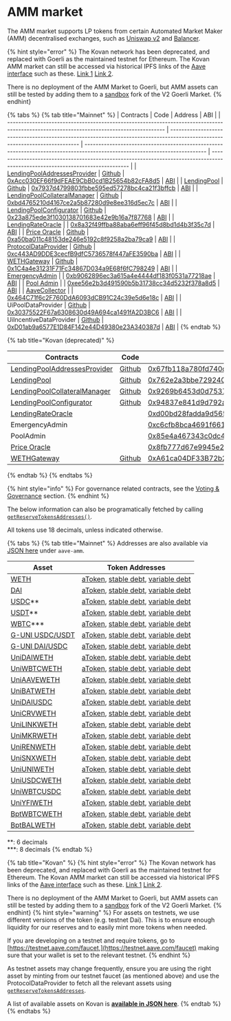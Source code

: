 # AMM market

The AMM market supports LP tokens from certain Automated Market Maker (AMM) decentralised exchanges, such as [Uniswap v2](https://app.uniswap.org/#/) and [Balancer](https://balancer.finance).

{% hint style="error" %}
The Kovan network has been deprecated, and replaced with Goerli as the maintained testnet for Ethereum. The Kovan AMM market can still be accessed via historical IPFS links of the <a href="https://github.com/aave/interface/releases/" target="_blank">Aave interface</a> such as these. <a href="https://bafybeibtdtncksffohn4kms7uwbdiolwmhy74fy2gj4vz3tfvb66sqn3jy.ipfs.dweb.link" target="_blank">Link 1</a> <a href="https://bafybeig6eh3afu4wc2ks4aw63u3vio6ncfoe2ic4wkpqq6xjla2pxo6axi.ipfs.dweb.link" target="_blank">Link 2</a>.

There is no deployment of the AMM Market to Goerli, but AMM assets can still be tested by adding them to a <a href="https://github.com/aave/aave-sandbox" target="_blank">sandbox</a> fork of the V2 Goerli Market.
{% endhint}

{% tabs %}
{% tab title="Mainnet" %}
| Contracts                                                                                                                               | Code                                                                                                                        | Address                                                                                                                    | ABI                                                                                                                            |
| --------------------------------------------------------------------------------------------------------------------------------------- | --------------------------------------------------------------------------------------------------------------------------- | -------------------------------------------------------------------------------------------------------------------------- | ------------------------------------------------------------------------------------------------------------------------------ |
| [LendingPoolAddressesProvider](https://docs.aave.com/developers/v/2.0/the-core-protocol/addresses-provider)                             | [Github](https://github.com/aave/protocol-v2/blob/1.0.1/contracts/protocol/configuration/LendingPoolAddressesProvider.sol)  | [0xAcc030EF66f9dFEAE9CbB0cd1B25654b82cFA8d5](https://etherscan.io/address/0xAcc030EF66f9dFEAE9CbB0cd1B25654b82cFA8d5#code) | [ABI](http://api.etherscan.io/api?module=contract&action=getabi&address=0xAcc030EF66f9dFEAE9CbB0cd1B25654b82cFA8d5&format=raw) |
| [LendingPool](https://docs.aave.com/developers/v/2.0/the-core-protocol/lendingpool)                                                     | [Github](https://github.com/aave/protocol-v2/blob/1.0.1/contracts/protocol/lendingpool/LendingPool.sol)                     | [0x7937d4799803fbbe595ed57278bc4ca21f3bffcb](https://etherscan.io/address/0x7937d4799803fbbe595ed57278bc4ca21f3bffcb#code) | [ABI](http://api.etherscan.io/api?module=contract&action=getabi&address=0xaaca8859efd9643b98c042691da60b217c9cdd64&format=raw) |
| [LendingPoolCollateralManager](https://docs.aave.com/developers/v/2.0/the-core-protocol/protocol-overview#lendingpoolcollateralmanager) | [Github](https://github.com/aave/protocol-v2/blob/1.0.1/contracts/protocol/lendingpool/LendingPoolCollateralManager.sol)    | [0xbd4765210d4167ce2a5b87280d9e8ee316d5ec7c](https://etherscan.io/address/0xbd4765210d4167ce2a5b87280d9e8ee316d5ec7c#code) | [ABI](http://api.etherscan.io/api?module=contract&action=getabi&address=0xbd4765210d4167ce2a5b87280d9e8ee316d5ec7c&format=raw) |
| [LendingPoolConfigurator](https://docs.aave.com/developers/v/2.0/the-core-protocol/protocol-overview#lending-pool-configurator)         | [Github](https://github.com/aave/protocol-v2/blob/1.0.1/contracts/protocol/lendingpool/LendingPoolConfigurator.sol)         | [0x23a875ede3f1030138701683e42e9b16a7f87768](https://etherscan.io/address/0x23a875ede3f1030138701683e42e9b16a7f87768#code) | [ABI](http://api.etherscan.io/api?module=contract&action=getabi&address=0x5a8adc696009a2e0d142c46fdddd8c44be1604b4&format=raw) |
| [LendingRateOracle](https://docs.aave.com/developers/v/2.0/the-core-protocol/protocol-overview#interest-rate-strategy)                  |                                                                                                                             | [0x8a32f49ffba88aba6eff96f45d8bd1d4b3f35c7d](https://etherscan.io/address/0x8a32f49ffba88aba6eff96f45d8bd1d4b3f35c7d#code) | [ABI](http://api.etherscan.io/api?module=contract&action=getabi&address=0x8a32f49ffba88aba6eff96f45d8bd1d4b3f35c7d&format=raw) |
| [Price Oracle](https://docs.aave.com/developers/v/2.0/the-core-protocol/price-oracle)                                                   | [Github](https://github.com/aave/protocol-v2/blob/1.0.1/contracts/misc/AaveOracle.sol)                                      | [0xa50ba011c48153de246e5192c8f9258a2ba79ca9](https://etherscan.io/address/0xa50ba011c48153de246e5192c8f9258a2ba79ca9#code) | [ABI](http://api.etherscan.io/api?module=contract&action=getabi&address=0xa50ba011c48153de246e5192c8f9258a2ba79ca9&format=raw) |
| [ProtocolDataProvider](https://docs.aave.com/developers/v/2.0/the-core-protocol/protocol-data-provider)                                 | [Github](https://github.com/aave/protocol-v2/blob/1.0.1/contracts/misc/AaveProtocolDataProvider.sol)                        | [0xc443AD9DDE3cecfB9dfC5736578f447aFE3590ba](https://etherscan.io/address/0xc443AD9DDE3cecfB9dfC5736578f447aFE3590ba#code) | [ABI](http://api.etherscan.io/api?module=contract&action=getabi&address=0xc443AD9DDE3cecfB9dfC5736578f447aFE3590ba&format=raw) |
| [WETHGateway](https://docs.aave.com/developers/the-core-protocol/weth-gateway)                                                          | [Github](https://github.com/aave/protocol-v2/blob/1.0.1/contracts/misc/WETHGateway.sol)                                     | [0x1C4a4e31231F71Fc34867D034a9E68f6fC798249](https://etherscan.io/address/0x1C4a4e31231F71Fc34867D034a9E68f6fC798249#code) | [ABI](http://api.etherscan.io/api?module=contract&action=getabi&address=0x1C4a4e31231F71Fc34867D034a9E68f6fC798249&format=raw) |
| [EmergencyAdmin](https://docs.aave.com/developers/v/2.0/the-core-protocol/addresses-provider#getpoolemergencyadmin)                     |                                                                                                                             | [0xb9062896ec3a615a4e4444df183f0531a77218ae](https://etherscan.io/address/0xb9062896ec3a615a4e4444df183f0531a77218ae#code) | [ABI](http://api.etherscan.io/api?module=contract&action=getabi&address=0x34cfac646f301356faa8b21e94227e3583fe3f5f&format=raw) |
| [Pool Admin](https://docs.aave.com/developers/v/2.0/the-core-protocol/addresses-provider#getpooladmin)                                  |                                                                                                                             | [0xee56e2b3d491590b5b31738cc34d5232f378a8d5](https://etherscan.io/address/0xee56e2b3d491590b5b31738cc34d5232f378a8d5#code) | [ABI](http://api.etherscan.io/api?module=contract&action=getabi&address=0xee56e2b3d491590b5b31738cc34d5232f378a8d5&format=raw) |
| [AaveCollector](https://docs.aave.com/risk/asset-risk/risk-parameters#reserve-factor)                                                   |                                                                                                                             | [0x464C71f6c2F760DdA6093dCB91C24c39e5d6e18c](https://etherscan.io/address/0x464c71f6c2f760dda6093dcb91c24c39e5d6e18c#code) | [ABI](http://api.etherscan.io/api?module=contract&action=getabi&address=0x1aa435ed226014407fa6b889e9d06c02b1a12af3&format=raw) |
| UiPoolDataProvider                                                                                                                      | [Github](https://github.com/aave/protocol-v2/blob/master/contracts/misc/UiPoolDataProviderV2V3.sol)                                        | [0x30375522F67a6308630d49A694ca1491fA2D3BC6](https://etherscan.io/address/0x30375522F67a6308630d49A694ca1491fA2D3BC6#code) | [ABI](http://api.etherscan.io/api?module=contract&action=getabi&address=0x30375522F67a6308630d49A694ca1491fA2D3BC6&format=raw) |
| UiIncentiveDataProvider                                                                                | [Github](https://github.com/aave/protocol-v2/blob/master/contracts/misc/UiIncentiveDataProviderV2V3.sol)                                        | [0xD01ab9a6577E1D84F142e44D49380e23A340387d](https://etherscan.io/address/0xD01ab9a6577E1D84F142e44D49380e23A340387d#code) | [ABI](https://goerli.etherscan.io/address/0xA2E05bE2090b3658A264bdf1C39387f5Dba367Ec#code) |
{% endtab %}

{% tab title="Kovan (deprecated)" %}

| Contracts                                                                                              | Code                                                                                                                                                   | Address                                                                                                                          |
| ------------------------------------------------------------------------------------------------------ | ------------------------------------------------------------------------------------------------------------------------------------------------------ | -------------------------------------------------------------------------------------------------------------------------------- |
| [LendingPoolAddressesProvider](../the-core-protocol/addresses-provider/)                               | [Github](https://github.com/aave/protocol-v2/blob/1.0.1/contracts/protocol/configuration/LendingPoolAddressesProvider.sol)                             | [0x67fb118a780fd740c8936511947cc4be7bb7730c](https://kovan.etherscan.io/address/0x67fb118a780fd740c8936511947cc4be7bb7730c#code) |
| [LendingPool](../the-core-protocol/lendingpool/)                                                       | [Github](https://github.com/aave/protocol-v2/blob/1.0.1/contracts/protocol/lendingpool/LendingPool.sol)                                                | [0x762e2a3bbe729240ea44d31d5a81eab44d34ef01](https://kovan.etherscan.io/address/0x762e2a3bbe729240ea44d31d5a81eab44d34ef01)      |
| [LendingPoolCollateralManager](../the-core-protocol/protocol-overview.md#lendingpoolcollateralmanager) | [Github](https://github.com/aave/protocol-v2/blob/1.0.1/contracts/protocol/lendingpool/LendingPoolCollateralManager.sol)                               | [0x9269b6453d0d75370c4c85e5a42977a53efdb72a](https://kovan.etherscan.io/address/0x9269b6453d0d75370c4c85e5a42977a53efdb72a)      |
| [LendingPoolConfigurator](../the-core-protocol/protocol-overview.md#lending-pool-configurator)         | [Github](https://github.com/aave/protocol-v2/blob/1.0.1/contracts/protocol/lendingpool/LendingPoolConfigurator.sol)                                    | [0x94837e841d9d792a11658e113e4ffbfceb4cff4b](https://kovan.etherscan.io/address/0x94837e841d9d792a11658e113e4ffbfceb4cff4b)      |
| [LendingRateOracle](../the-core-protocol/protocol-overview.md#interest-rate-strategy)                  |                                                                                                                                                        | [0xd00bd28fadda9d5658d1d4e0c151973146c7a533](https://kovan.etherscan.io/address/0xd00bd28fadda9d5658d1d4e0c151973146c7a533)      |
| EmergencyAdmin                                                                                         |                                                                                                                                                        | [0xc6cfb8bca4691f661773facc64e47a4ebaed712f](https://kovan.etherscan.io/address/0xc6cfb8bca4691f661773facc64e47a4ebaed712f)      |
| PoolAdmin                                                                                              |                                                                                                                                                        | [0x85e4a467343c0dc4adab74af84448d9c45d8ae6f](https://kovan.etherscan.io/address/0x85e4a467343c0dc4adab74af84448d9c45d8ae6f)      |
| [Price Oracle](../the-core-protocol/price-oracle/)                                                     |                                                                                                                                                        | [0x8fb777d67e9945e2c01936e319057f9d41d559e6](https://kovan.etherscan.io/address/0x8fb777d67e9945e2c01936e319057f9d41d559e6)      |
| [WETHGateway](../the-core-protocol/weth-gateway.md)                                                    | [Github](https://github.com/aave/protocol-v2/blob/1.0.1/contracts/misc/WETHGateway.sol)                                                                | [0xA61ca04DF33B72b235a8A28CfB535bb7A5271B70](https://kovan.etherscan.io/address/0xA61ca04DF33B72b235a8A28CfB535bb7A5271B70#code) |
{% endtab %}
{% endtabs %}

{% hint style="info" %}
For governance related contracts, see the [Voting & Governance](../protocol-governance/governance/#deployed-contracts) section.
{% endhint %}

The below information can also be programatically fetched by calling [`getReserveTokensAddresses()`](../the-core-protocol/protocol-data-provider/#getreservetokensaddresses).

All tokens use 18 decimals, unless indicated otherwise.

{% tabs %}
{% tab title="Mainnet" %}
Addresses are also available via [JSON here](https://aave.github.io/aave-addresses/mainnet.json) under `aave-amm`.

| Asset                                                                                           | Token Addresses                                                                                                                                                                                                                                                                       |
| ----------------------------------------------------------------------------------------------- | ------------------------------------------------------------------------------------------------------------------------------------------------------------------------------------------------------------------------------------------------------------------------------------- |
| [WETH](https://etherscan.io/address/0xC02aaA39b223FE8D0A0e5C4F27eAD9083C756Cc2)                 | [aToken](https://etherscan.io/address/0xf9Fb4AD91812b704Ba883B11d2B576E890a6730A), [stable debt](https://etherscan.io/address/0x118Ee405c6be8f9BA7cC7a98064EB5DA462235CF), [variable debt](https://etherscan.io/address/0xA4C273d9A0C1fe2674F0E845160d6232768a3064)                   |
| [DAI](https://etherscan.io/address/0x6B175474E89094C44Da98b954EedeAC495271d0F)                  | [aToken](https://etherscan.io/address/0x79bE75FFC64DD58e66787E4Eae470c8a1FD08ba4), [stable debt](https://etherscan.io/address/0x8da51a5a3129343468a63A96ccae1ff1352a3dfE), [variable debt](https://etherscan.io/address/0x3F4fA4937E72991367DC32687BC3278f095E7EAa)                   |
| [USDC](https://etherscan.io/address/0xA0b86991c6218b36c1d19D4a2e9Eb0cE3606eB48)\*\*             | [aToken](https://etherscan.io/address/0xd24946147829DEaA935bE2aD85A3291dbf109c80), [stable debt](https://etherscan.io/address/0xE5971a8a741892F3b3ac3E9c94d02588190cE220), [variable debt](https://etherscan.io/address/0xCFDC74b97b69319683fec2A4Ef95c4Ab739F1B12)                   |
| [USDT](https://etherscan.io/address/0xdAC17F958D2ee523a2206206994597C13D831ec7)\*\*             | [aToken](https://etherscan.io/address/0x17a79792Fe6fE5C95dFE95Fe3fCEE3CAf4fE4Cb7), [stable debt](https://etherscan.io/address/0x04A0577a89E1b9E8f6c87ee26cCe6a168fFfC5b5), [variable debt](https://etherscan.io/address/0xDcFE9BfC246b02Da384de757464a35eFCa402797)                   |
| [WBTC](https://etherscan.io/address/0x2260FAC5E5542a773Aa44fBCfeDf7C193bc2C599)\*\*\*           | [aToken](https://etherscan.io/address/0x13B2f6928D7204328b0E8E4BCd0379aA06EA21FA), [stable debt](https://etherscan.io/address/0x55E575d092c934503D7635A837584E2900e01d2b), [variable debt](https://etherscan.io/address/0x3b99fdaFdfE70d65101a4ba8cDC35dAFbD26375f)                   |
| [G-UNI USDC/USDT](https://etherscan.io/address/0xd2eec91055f07fe24c9ccb25828ecfefd4be0c41#code) | [aToken](https://etherscan.io/address/0xCa5DFDABBfFD58cfD49A9f78Ca52eC8e0591a3C5#readProxyContract), [stable debt,](https://etherscan.io/address/0xFEaeCde9Eb0cd43FDE13427C6C7ef406780a8136) [variable debt](https://etherscan.io/address/0x0B7c7d9c5548A23D0455d1edeC541cc2AD955a9d) |
| [G-UNI DAI/USDC](https://etherscan.io/address/0x50379f632ca68d36e50cfbc8f78fe16bd1499d1e)       | [aToken](https://etherscan.io/address/0xd145c6ae8931ed5Bca9b5f5B7dA5991F5aB63B5c), [stable debt](https://etherscan.io/address/0x460Fd61bBDe7235C3F345901ad677854c9330c86), [variable debt](https://etherscan.io/address/0x40533CC601Ec5b79B00D76348ADc0c81d93d926D)                   |
| [UniDAIWETH](https://etherscan.io/address/0xA478c2975Ab1Ea89e8196811F51A7B7Ade33eB11)           | [aToken](https://etherscan.io/address/0x9303EabC860a743aABcc3A1629014CaBcc3F8D36), [stable debt](https://etherscan.io/address/0xE9562bf0A11315A1e39f9182F446eA58002f010E), [variable debt](https://etherscan.io/address/0x23bcc861b989762275165d08B127911F09c71628)                   |
| [UniWBTCWETH](https://etherscan.io/address/0xBb2b8038a1640196FbE3e38816F3e67Cba72D940)          | [aToken](https://etherscan.io/address/0xc58F53A8adff2fB4eb16ED56635772075E2EE123), [stable debt](https://etherscan.io/address/0xeef7d082D9bE2F5eC73C072228706286dea1f492), [variable debt](https://etherscan.io/address/0x02aAeB4C7736177242Ee0f71f6f6A0F057Aba87d)                   |
| [UniAAVEWETH](https://etherscan.io/address/0xDFC14d2Af169B0D36C4EFF567Ada9b2E0CAE044f)          | [aToken](https://etherscan.io/address/0xe59d2FF6995a926A574390824a657eEd36801E55), [stable debt](https://etherscan.io/address/0x997b26eFf106f138e71160022CaAb0AFC5814643), [variable debt](https://etherscan.io/address/0x859ED7D9E92d1fe42fF95C3BC3a62F7cB59C373E)                   |
| [UniBATWETH](https://etherscan.io/address/0xB6909B960DbbE7392D405429eB2b3649752b4838)           | [aToken](https://etherscan.io/address/0xA1B0edF4460CC4d8bFAA18Ed871bFF15E5b57Eb4), [stable debt](https://etherscan.io/address/0x27c67541a4ea26a436e311b2E6fFeC82083a6983), [variable debt](https://etherscan.io/address/0x3Fbef89A21Dc836275bC912849627b33c61b09b4)                   |
| [UniDAIUSDC](https://etherscan.io/address/0xAE461cA67B15dc8dc81CE7615e0320dA1A9aB8D5)           | [aToken](https://etherscan.io/address/0xE340B25fE32B1011616bb8EC495A4d503e322177), [stable debt](https://etherscan.io/address/0x6Bb2BdD21920FcB2Ad855AB5d523222F31709d1f), [variable debt](https://etherscan.io/address/0x925E3FDd927E20e33C3177C4ff6fb72aD1133C87)                   |
| [UniCRVWETH](https://etherscan.io/address/0x3dA1313aE46132A397D90d95B1424A9A7e3e0fCE)           | [aToken](https://etherscan.io/address/0x0ea20e7fFB006d4Cfe84df2F72d8c7bD89247DB0), [stable debt](https://etherscan.io/address/0xd6035f8803eE9f173b1D3EBc3BDE0Ea6B5165636), [variable debt](https://etherscan.io/address/0xF3f1a76cA6356a908CdCdE6b2AC2eaace3739Cd0)                   |
| [UniLINKWETH](https://etherscan.io/address/0xa2107FA5B38d9bbd2C461D6EDf11B11A50F6b974)          | [aToken](https://etherscan.io/address/0xb8db81B84d30E2387de0FF330420A4AAA6688134), [stable debt](https://etherscan.io/address/0xeb32b3A1De9a1915D2b452B673C53883b9Fa6a97), [variable debt](https://etherscan.io/address/0xeDe4052ed8e1F422F4E5062c679f6B18693fEcdc)                   |
| [UniMKRWETH](https://etherscan.io/address/0xC2aDdA861F89bBB333c90c492cB837741916A225)           | [aToken](https://etherscan.io/address/0x370adc71f67f581158Dc56f539dF5F399128Ddf9), [stable debt](https://etherscan.io/address/0x6E7E38bB73E19b62AB5567940Caaa514e9d85982), [variable debt](https://etherscan.io/address/0xf36C394775285F89bBBDF09533421E3e81e8447c)                   |
| [UniRENWETH](https://etherscan.io/address/0x8Bd1661Da98EBDd3BD080F0bE4e6d9bE8cE9858c)           | [aToken](https://etherscan.io/address/0xA9e201A4e269d6cd5E9F0FcbcB78520cf815878B), [stable debt](https://etherscan.io/address/0x312edeADf68E69A0f53518bF27EAcD1AbcC2897e), [variable debt](https://etherscan.io/address/0x2A8d5B1c1de15bfcd5EC41368C0295c60D8Da83c)                   |
| [UniSNXWETH](https://etherscan.io/address/0x43AE24960e5534731Fc831386c07755A2dc33D47)           | [aToken](https://etherscan.io/address/0x38E491A71291CD43E8DE63b7253E482622184894), [stable debt](https://etherscan.io/address/0xef62A0C391D89381ddf8A8C90Ba772081107D287), [variable debt](https://etherscan.io/address/0xfd15008efA339A2390B48d2E0Ca8Abd523b406d3)                   |
| [UniUNIWETH](https://etherscan.io/address/0xd3d2E2692501A5c9Ca623199D38826e513033a17)           | [aToken](https://etherscan.io/address/0x3D26dcd840fCC8e4B2193AcE8A092e4a65832F9f), [stable debt](https://etherscan.io/address/0x6febCE732191Dc915D6fB7Dc5FE3AEFDDb85Bd1B), [variable debt](https://etherscan.io/address/0x0D878FbB01fbEEa7ddEFb896d56f1D3167af919F)                   |
| [UniUSDCWETH](https://etherscan.io/address/0xB4e16d0168e52d35CaCD2c6185b44281Ec28C9Dc)          | [aToken](https://etherscan.io/address/0x391E86e2C002C70dEe155eAceB88F7A3c38f5976), [stable debt](https://etherscan.io/address/0xfAB4C9775A4316Ec67a8223ecD0F70F87fF532Fc), [variable debt](https://etherscan.io/address/0x26625d1dDf520fC8D975cc68eC6E0391D9d3Df61)                   |
| [UniWBTCUSDC](https://etherscan.io/address/0x004375Dff511095CC5A197A54140a24eFEF3A416)          | [aToken](https://etherscan.io/address/0x2365a4890eD8965E564B7E2D27C38Ba67Fec4C6F), [stable debt](https://etherscan.io/address/0xc66bfA05cCe646f05F71DeE333e3229cE24Bbb7e), [variable debt](https://etherscan.io/address/0x36dA0C5dC23397CBf9D13BbD74E93C04f99633Af)                   |
| [UniYFIWETH](https://etherscan.io/address/0x2fDbAdf3C4D5A8666Bc06645B8358ab803996E28)           | [aToken](https://etherscan.io/address/0x5394794Be8b6eD5572FCd6b27103F46b5F390E8f), [stable debt](https://etherscan.io/address/0x9B054B76d6DE1c4892ba025456A9c4F9be5B1766), [variable debt](https://etherscan.io/address/0xDf70Bdf01a3eBcd0D918FF97390852A914a92Df7)                   |
| [BptWBTCWETH](https://etherscan.io/address/0x1efF8aF5D577060BA4ac8A29A13525bb0Ee2A3D5)          | [aToken](https://etherscan.io/address/0x358bD0d980E031E23ebA9AA793926857703783BD), [stable debt](https://etherscan.io/address/0x46406eCd20FDE1DF4d80F15F07c434fa95CB6b33), [variable debt](https://etherscan.io/address/0xF655DF3832859cfB0AcfD88eDff3452b9Aa6Db24)                   |
| [BptBALWETH](https://etherscan.io/address/0x59A19D8c652FA0284f44113D0ff9aBa70bd46fB4)           | [aToken](https://etherscan.io/address/0xd109b2A304587569c84308c55465cd9fF0317bFB), [stable debt](https://etherscan.io/address/0x6474d116476b8eDa1B21472a599Ff76A829AbCbb), [variable debt](https://etherscan.io/address/0xF41A5Cc7a61519B08056176d7B4b87AB34dF55AD)                   |

&#x20;\*\*: 6 decimals\
&#x20;\*\*\*: 8 decimals
{% endtab %}

{% tab title="Kovan" %}
{% hint style="error" %}
The Kovan network has been deprecated, and replaced with Goerli as the maintained testnet for Ethereum. The Kovan AMM market can still be accessed via historical IPFS links of the <a href="https://github.com/aave/interface/releases/" target="_blank">Aave interface</a> such as these. <a href="https://bafybeibtdtncksffohn4kms7uwbdiolwmhy74fy2gj4vz3tfvb66sqn3jy.ipfs.dweb.link" target="_blank">Link 1</a> <a href="https://bafybeig6eh3afu4wc2ks4aw63u3vio6ncfoe2ic4wkpqq6xjla2pxo6axi.ipfs.dweb.link" target="_blank">Link 2</a>.

There is no deployment of the AMM Market to Goerli, but AMM assets can still be tested by adding them to a <a href="https://github.com/aave/aave-sandbox" target="_blank">sandbox</a> fork of the V2 Goerli Market.
{% endhint}
{% hint style="warning" %}
For assets on testnets, we use different versions of the token (e.g. testnet Dai). This is to ensure enough liquidity for our reserves and to easily mint more tokens when needed.

If you are developing on a testnet and require tokens, go to [https://testnet.aave.com/faucet,](https://testnet.aave.com/faucet) making sure that your wallet is set to the relevant testnet.
{% endhint %}

As testnet assets may change frequently, ensure you are using the right asset by minting from our testnet faucet (as mentioned above) and use the ProtocolDataProvider to fetch all the relevant assets using [`getReserveTokensAddresses`](../the-core-protocol/protocol-data-provider/#getreservetokensaddresses).

A list of available assets on Kovan is [**available in JSON here**](https://aave.github.io/aave-addresses/kovan.json).
{% endtab %}
{% endtabs %}
